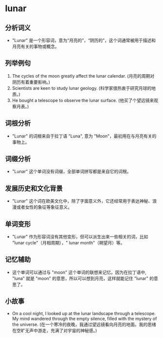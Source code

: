 # lunar

## 分析词义

  

*   "Lunar" 是一个形容词，意为“月亮的”，“阴历的”，这个词通常被用于描述和月亮有关的事物或概念。

  

## 列举例句

  

1.  The cycles of the moon greatly affect the lunar calendar. (月亮的周期对阴历有着重要影响。)
2.  Scientists are keen to study lunar geology. (科学家很热衷于研究月球的地质。)
3.  He bought a telescope to observe the lunar surface. (他买了个望远镜来观察月表。)

  

## 词根分析

  

*   "Lunar" 的词根来自于拉丁语 "Luna", 意为 "Moon"，最初用在与月亮有关的事物上。

  

## 词缀分析

  

*   "Lunar" 这个单词没有词缀，全部单词拼写都是来自它的词根。

  

## 发展历史和文化背景

  

*   "Lunar" 这个词在欧美文化中，除了字面意义外，它还经常用于表达神秘、浪漫或者女性的象征等象征意义。

  

## 单词变形

  

*   "Lunar" 作为形容词没有其他变形，但可以派生出来一些相关的词，比如 "lunar cycle"（月相周期），" lunar month"（朔望月）等。

  

## 记忆辅助

  

*   这个单词可以通过与 "moon" 这个单词的联想来记忆。因为在拉丁语中, "luna" 就是 "moon" 的意思，所以可以想到月亮，这样就能记住 "lunar" 的意思了。

  

## 小故事

  

*   On a cool night, I looked up at the lunar landscape through a telescope. My mind wandered through the empty silence, filled with the mystery of the universe. (在一个寒冷的夜晚，我通过望远镜看向月亮的地面。我的思绪在空旷无声中游走，充满了对宇宙的神秘感。)
